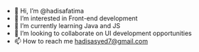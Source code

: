 - 👋 Hi, I’m @hadisafatima 
- 👀 I’m interested in Front-end development 
- 🌱 I’m currently learning Java and JS 
- 💞️ I’m looking to collaborate on UI development opportunities 
- 📫 How to reach me hadisasyed7@gmail.com

<!---
hadisafatima/hadisafatima is a ✨ special ✨ repository because its `README.md` (this file) appears on your GitHub profile.
You can click the Preview link to take a look at your changes.
--->
